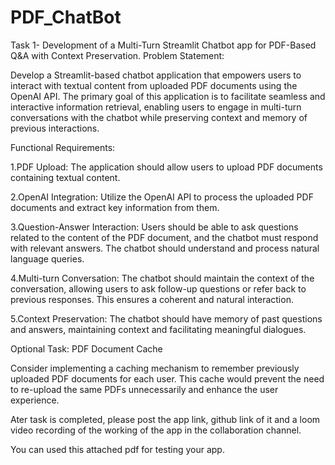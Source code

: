 # PDF_ChatBot

Task 1- Development of a Multi-Turn Streamlit Chatbot app for PDF-Based Q&A with Context Preservation.
Problem Statement:
 
Develop a Streamlit-based chatbot application that empowers users to interact with textual content from uploaded PDF documents using the OpenAI API. The primary goal of this application is to facilitate seamless and interactive information retrieval, enabling users to engage in multi-turn conversations with the chatbot while preserving context and memory of previous interactions.
 
Functional Requirements:
 
1.PDF Upload: The application should allow users to upload PDF documents containing textual content.
 
2.OpenAI Integration: Utilize the OpenAI API to process the uploaded PDF documents and extract key information from them.
 
3.Question-Answer Interaction: Users should be able to ask questions related to the content of the PDF document, and the chatbot must respond with relevant answers. The chatbot should understand and process natural language queries.
 
4.Multi-turn Conversation: The chatbot should maintain the context of the conversation, allowing users to ask follow-up questions or refer back to previous responses. This ensures a coherent and natural interaction.
 
5.Context Preservation: The chatbot should have memory of past questions and answers, maintaining context and facilitating meaningful dialogues.
 
Optional Task: PDF Document Cache
 
Consider implementing a caching mechanism to remember previously uploaded PDF documents for each user. This cache would prevent the need to re-upload the same PDFs unnecessarily and enhance the user experience.
 
Ater task is completed, please post the app link, github link of it and a loom video recording of the working of the app in the collaboration channel.
 
You can used this attached pdf for testing your app.

